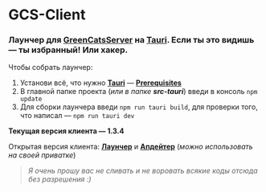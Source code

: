 # GCS-Client
### Лаунчер для [**GreenCatsServer**](https://gcs.icu) на [**Tauri**](https://tauri.app). Если ты это видишь — ты избранный! Или хакер.


Чтобы собрать лаунчер:
1. Установи всё, что нужно [**Tauri**](https://tauri.app) — [**Prerequisites**](https://tauri.app/v1/guides/getting-started/prerequisites)
2. В главной папке проекта (*или в папке **src-tauri***) введи в консоль `npm update`
3. Для сборки лаунчера введи `npm run tauri build`, для проверки того, что написал — `npm run tauri dev`


**Текущая версия клиента — 1.3.4**

Открытая версия клиента: [**Лаунчер**](https://github.com/MegaSa1nt/GDPS-Client) и [**Апдейтер**](https://github.com/MegaSa1nt/GDPS-Updater) (*можно использовать на своей приватке*)

> *Я очень прошу вас не сливать и не воровать всякие коды отсюда без разрешения :)*
